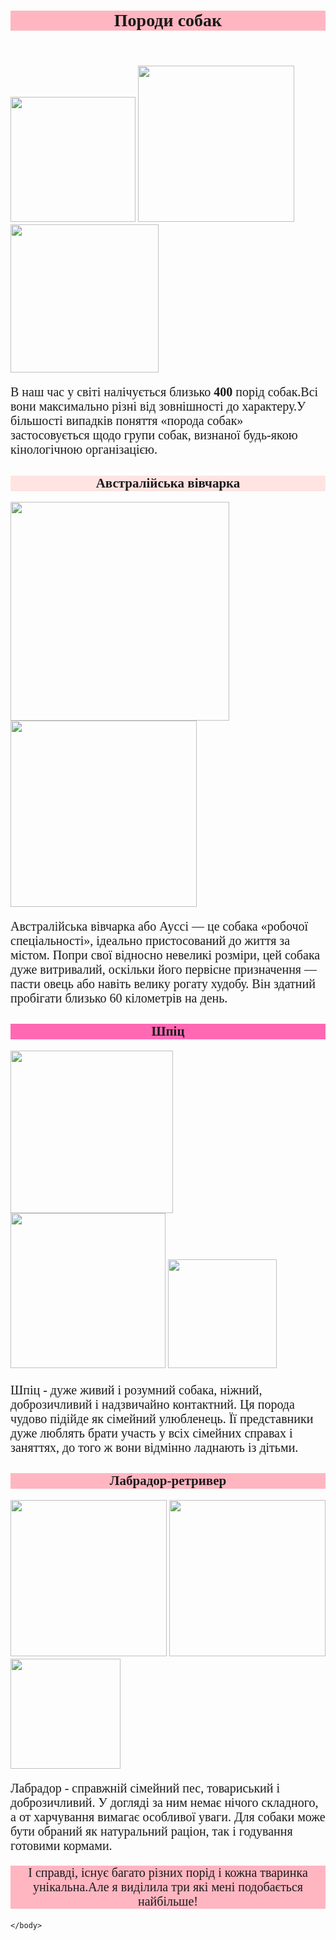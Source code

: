 <html>
    <title>Породи собак</title>
    <body style="font-family: sans serif">
         <header style="background-color:#FFB6C1;">
            <h1 style="text-align:center;">Породи собак</h1>
        </header>
          <main>
         <img src="https://www.purina.ua/sites/default/files/styles/nppe_breed_selector_500/public/2021-02/BREED%20Hero_0005_australian_shepherd_dog_0.jpg?itok=zc1yYpsb" width="200px"/>
         <img src="https://aimgs.tribun.com.ua/images/794/2/ae63678876f5b95d8bca9e43be071be0_7942.webp" width="250px"/>
         <img src="https://mops.ua/assets/images/statiya/12-best-hunting-dog-breeds-labrador-retriever.jpeg" width="237px"/>
            <p style="font-size:20px">В наш час у світі налічується близько <b>400</b> порід собак.Всі вони максимально різні від зовнішності до характеру.У більшості випадків поняття «порода собак» застосовується щодо групи собак, визнаної будь-якою кінологічною організацією.</p>
             <h2 style="background-color:#FFE4E1; text-align:center;">Австралійська вівчарка</h2>
           <img src="https://www.purina.ua/sites/default/files/styles/ttt_image_510/public/2021-01/Australian%20Shepherd%20Dog1.jpg?itok=F3xHE2Nk"  width="350px"/>
          <img src="https://www.futterhaus.de/fileadmin/_processed_/d/c/csm_Australian_Shepherd1_152c13829a.jpg"  width="298px"/>
          <p style="font-size:20px">Австралійська вівчарка або Ауссі — це собака «робочої спеціальності», ідеально пристосований до життя за містом. Попри свої відносно невеликі розміри, цей собака дуже витривалий, оскільки його первісне призначення — пасти овець або навіть велику рогату худобу. Він здатний пробігати близько 60 кілометрів на день.</p>
          <h2 style="background-color:#FF69B4; text-align:center;">Шпіц</h2>
         <img src="https://zoomapa.ua/content/uploads/images/100338858_1198x798.jpg"  width="260px"/>
         <img src="https://content.e-zoo.com.ua/img/uploads/blog/2024/stattya_374%20(1).jpg"  width="248px"/>
         <img src="https://www.purina.ua/sites/default/files/styles/ttt_image_510/public/2024-01/    sitesdefaultfilesstylessquare_medium_440x440public2022-07Pomeranian2.jpg?itok=aIsYeMc9"  width="174px"/>
         <p style="font-size:20px">Шпіц - дуже живий і розумний собака, ніжний, доброзичливий і надзвичайно контактний. Ця порода чудово підійде як сімейний улюбленець. Її представники дуже люблять брати участь у всіх сімейних справах і заняттях, до того ж вони відмінно ладнають із дітьми.</p>
          <h2 style="background-color:#FFB6C1; text-align:center;">Лабрадор-ретривер</h2>
          <img src="https://aboutdogs.com.ua/wp-content/uploads/2023/12/portrait-cute-labrador-sitting-grass-1-1024x683.jpg" width="250px"/>
         <img src="https://www.petshop.ru/upload/medialibrary/074/074e255644e298bcd007b824469260b4.jpg" width="250px"/>
         <img src="https://cdn.riastatic.com/docs/general/comparison/142072356/14207235619/1420723561917/1420723561917.png" width="176px"/>
         <p style="font-size:20px">Лабрадор - справжній сімейний пес, товариський і доброзичливий. У догляді за ним немає нічого складного, а от харчування вимагає особливої уваги. Для собаки може бути обраний як натуральний раціон, так і годування готовими кормами.</p>
        <footer>
        <p style="font-size:20px;background-color:#FFB6C1; text-align:center">І справді, існує багато різних порід і кожна тваринка унікальна.Але я виділила три які мені подобається найбільше!</p>
        </footer>
         </main>

    </body>
</html>
